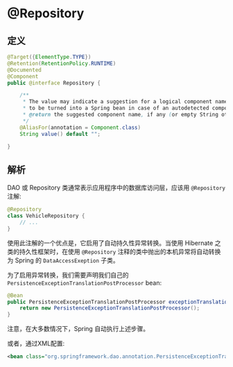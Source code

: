 # @Repository

## 定义

```java
@Target({ElementType.TYPE})
@Retention(RetentionPolicy.RUNTIME)
@Documented
@Component
public @interface Repository {

    /**
     * The value may indicate a suggestion for a logical component name,
     * to be turned into a Spring bean in case of an autodetected component.
     * @return the suggested component name, if any (or empty String otherwise)
     */
    @AliasFor(annotation = Component.class)
    String value() default "";

}
```

## 解析

DAO 或 Repository 类通常表示应用程序中的数据库访问层，应该用 `@Repository` 注解:

```java
@Repository
class VehicleRepository {
    // ...
}
```

使用此注解的一个优点是，它启用了自动持久性异常转换。当使用 Hibernate 之类的持久性框架时，在使用 `@Repository` 注释的类中抛出的本机异常将自动转换为 Spring 的 `DataAccessExeption` 子类。

为了启用异常转换，我们需要声明我们自己的 `PersistenceExceptionTranslationPostProcessor` bean:

```java
@Bean
public PersistenceExceptionTranslationPostProcessor exceptionTranslation() {
    return new PersistenceExceptionTranslationPostProcessor();
}
```

注意，在大多数情况下，Spring 自动执行上述步骤。

或者，通过XML配置:

```xml
<bean class="org.springframework.dao.annotation.PersistenceExceptionTranslationPostProcessor"/>
```



